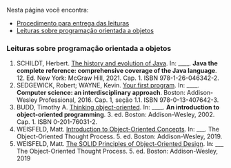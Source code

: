 Nesta página você encontra:
* [Procedimento para entrega das leituras](#procedimento-para-entrega-das-leituras)
* [Leituras sobre programação orientada a objetos](#leituras-sobre-programação-orientada-a-objetos)

### Leituras sobre programação orientada a objetos

1. SCHILDT, Herbert. [The history and evolution of Java](https://1drv.ms/b/s!Avnn2LcOmn0Y3mnfmCUIsHXeIOq5?e=jeM4eh). In: ____. **Java the complete reference: comprehensive coverage of the Java language**. 12. Ed. New York: McGraw Hill, 2021. Cap. 1. ISBN 978-1-26-046342-2.
1. SEDGEWICK, Robert; WAYNE, Kevin. [Your first program](https://1drv.ms/b/s!Avnn2LcOmn0Y3nn-AyyPkLSiL7Lo?e=QOfJ5A). In: ____. **Computer science: an interdisciplinary approach**. Boston: Addison-Wesley Professional, 2016. Cap. 1, seção 1.1. ISBN 978-0-13-407642-3.
1. BUDD, Timothy A. [Thinking object-oriented](https://1drv.ms/b/s!Avnn2LcOmn0Y3mo3fYO8zoNtC48p?e=JjbHF8). In: ____. **An introduction to object-oriented programming**. 3. ed. Boston: Addison-Wesley, 2002. Cap. 1. ISBN 0-201-76031-2.
1. WEISFELD, Matt. [Introduction to Object-Oriented Concepts](https://1drv.ms/b/s!Avnn2LcOmn0Y30FECpNbluSX5fz0?e=kZy7D1). In: ___. The Object-Oriented Thought Process. 5. ed. Boston: Addison-Wesley, 2019.
1. WEISFELD, Matt. [The SOLID Principles of Object-Oriented Design](https://1drv.ms/b/s!Avnn2LcOmn0Y30CzRDOHP2xAoOyn?e=nppvEw). In: ___ The Object-Oriented Thought Process. 5. ed. Boston: Addison-Wesley, 2019
